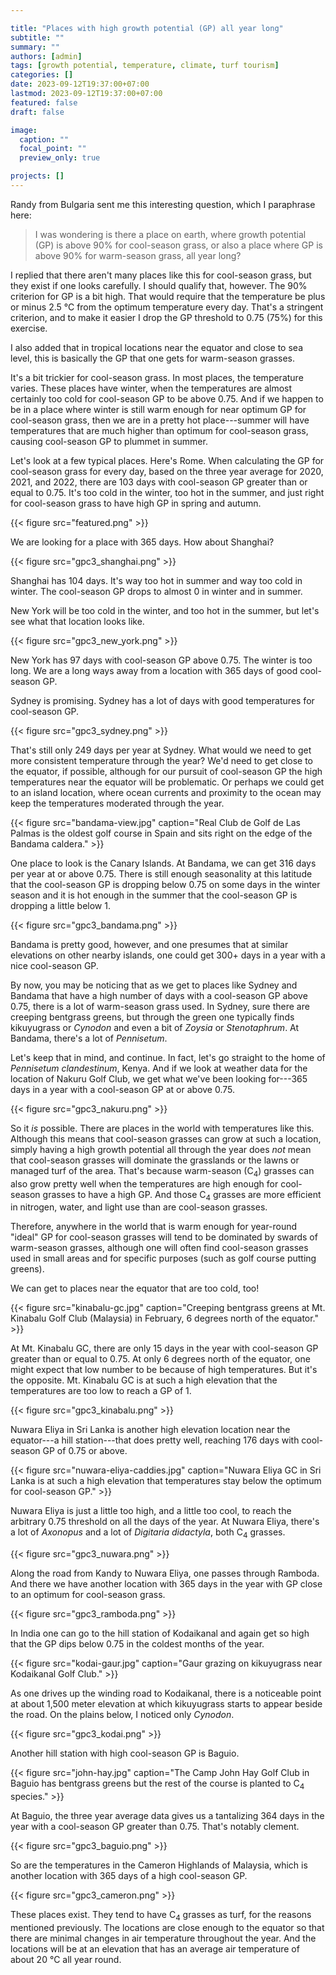 ```yaml
---

title: "Places with high growth potential (GP) all year long"
subtitle: ""
summary: ""
authors: [admin]
tags: [growth potential, temperature, climate, turf tourism]
categories: []
date: 2023-09-12T19:37:00+07:00
lastmod: 2023-09-12T19:37:00+07:00
featured: false
draft: false

image:
  caption: ""
  focal_point: ""
  preview_only: true

projects: []
---
```


Randy from Bulgaria sent me this interesting question, which I paraphrase here:

>  I was wondering is there a place on earth, where growth potential (GP) is above 90% for cool-season grass, or also a place where GP is above 90% for warm-season grass, all year long?

I replied that there aren't many places like this for cool-season grass, but they exist if one looks carefully. I should qualify that, however. The 90% criterion for GP is a bit high. That would require that the temperature be plus or minus 2.5 °C from the optimum temperature every day. That's a stringent criterion, and to make it easier I drop the GP threshold to 0.75 (75%) for this exercise.

I also added that in tropical locations near the equator and close to sea level, this is basically the GP that one gets for warm-season grasses. 

It's a bit trickier for cool-season grass. In most places, the temperature varies. These places have winter, when the temperatures are almost certainly too cold for cool-season GP to be above 0.75. And if we happen to be in a place where winter is still warm enough for near optimum GP for cool-season grass, then we are in a pretty hot place---summer will have temperatures that are much higher than optimum for cool-season grass, causing cool-season GP to plummet in summer.

Let's look at a few typical places. Here's Rome. When calculating the GP for cool-season grass for every day, based on the three year average for 2020, 2021, and 2022, there are 103 days with cool-season GP greater than or equal to 0.75. It's too cold in the winter, too hot in the summer, and just right for cool-season grass to have high GP in spring and autumn.

{{< figure src="featured.png" >}}

We are looking for a place with 365 days. How about Shanghai? 

{{< figure src="gpc3_shanghai.png" >}}

Shanghai has 104 days. It's way too hot in summer and way too cold in winter. The cool-season GP drops to almost 0 in winter and in summer.

New York will be too cold in the winter, and too hot in the summer, but let's see what that location looks like.

{{< figure src="gpc3_new_york.png" >}}

New York has 97 days with cool-season GP above 0.75. The winter is too long. We are a long ways away from a location with 365 days of good cool-season GP.

Sydney is promising. Sydney has a lot of days with good temperatures for cool-season GP.

{{< figure src="gpc3_sydney.png" >}}

That's still only 249 days per year at Sydney. What would we need to get more consistent temperature through the year? We'd need to get close to the equator, if possible, although for our pursuit of cool-season GP the high temperatures near the equator will be problematic. Or perhaps we could get to an island location, where ocean currents and proximity to the ocean may keep the temperatures moderated through the year.

{{< figure src="bandama-view.jpg" caption="Real Club de Golf de Las Palmas is the oldest golf course in Spain and sits right on the edge of the Bandama caldera." >}}

One place to look is the Canary Islands. At Bandama, we can get 316 days per year at or above 0.75. There is still enough seasonality at this latitude that the cool-season GP is dropping below 0.75 on some days in the winter season and it is hot enough in the summer that the cool-season GP is dropping a little below 1. 

{{< figure src="gpc3_bandama.png" >}}

Bandama is pretty good, however, and one presumes that at similar elevations on other nearby islands, one could get 300+ days in a year with a nice cool-season GP. 

By now, you may be noticing that as we get to places like Sydney and Bandama that have a high number of days with a cool-season GP above 0.75, there is a lot of warm-season grass used. In Sydney, sure there are creeping bentgrass greens, but through the green one typically finds kikuyugrass or *Cynodon* and even a bit of *Zoysia* or *Stenotaphrum*. At Bandama, there's a lot of *Pennisetum*.

Let's keep that in mind, and continue. In fact, let's go straight to the home of *Pennisetum clandestinum*, Kenya. And if we look at weather data for the location of Nakuru Golf Club, we get what we've been looking for---365 days in a year with a cool-season GP at or above 0.75.

{{< figure src="gpc3_nakuru.png" >}}

So it *is* possible. There are places in the world with temperatures like this. Although this means that cool-season grasses can grow at such a location, simply having a high growth potential all through the year does *not* mean that cool-season grasses will dominate the grasslands or the lawns or managed turf of the area. That's because warm-season (C<sub>4</sub>) grasses can also grow pretty well when the temperatures are high enough for cool-season grasses to have a high GP. And those C<sub>4</sub> grasses are more efficient in nitrogen, water, and light use than are cool-season grasses. 

Therefore, anywhere in the world that is warm enough for year-round "ideal" GP for cool-season grasses will tend to be dominated by swards of warm-season grasses, although one will often find cool-season grasses used in small areas and for specific purposes (such as golf course putting greens).

We can get to places near the equator that are too cold, too!

{{< figure src="kinabalu-gc.jpg" caption="Creeping bentgrass greens at Mt. Kinabalu Golf Club (Malaysia) in February, 6 degrees north of the equator." >}}

At Mt. Kinabalu GC, there are only 15 days in the year with cool-season GP greater than or equal to 0.75. At only 6 degrees north of the equator, one might expect that low number to be because of high temperatures. But it's the opposite. Mt. Kinabalu GC is at such a high elevation that the temperatures are too low to reach a GP of 1.

{{< figure src="gpc3_kinabalu.png" >}}

Nuwara Eliya in Sri Lanka is another high elevation location near the equator---a hill station---that does pretty well, reaching 176 days with cool-season GP of 0.75 or above. 

{{< figure src="nuwara-eliya-caddies.jpg" caption="Nuwara Eliya GC in Sri Lanka is at such a high elevation that temperatures stay below the optimum for cool-season GP." >}}

Nuwara Eliya is just a little too high, and a little too cool, to reach the arbitrary 0.75 threshold on all the days of the year. At Nuwara Eliya, there's a lot of *Axonopus* and a lot of *Digitaria didactyla*, both C<sub>4</sub> grasses.

{{< figure src="gpc3_nuwara.png" >}}

Along the road from Kandy to Nuwara Eliya, one passes through Ramboda. And there we have another location with 365 days in the year with GP close to an optimum for cool-season grass.

{{< figure src="gpc3_ramboda.png" >}}

In India one can go to the hill station of Kodaikanal and again get so high that the GP dips below 0.75 in the coldest months of the year. 

{{< figure src="kodai-gaur.jpg" caption="Gaur grazing on kikuyugrass near Kodaikanal Golf Club." >}}

As one drives up the winding road to Kodaikanal, there is a noticeable point at about 1,500 meter elevation at which kikuyugrass starts to appear beside the road. On the plains below, I noticed only *Cynodon*.

{{< figure src="gpc3_kodai.png" >}}

Another hill station with high cool-season GP is Baguio.

{{< figure src="john-hay.jpg" caption="The Camp John Hay Golf Club in Baguio has bentgrass greens but the rest of the course is planted to C<sub>4</sub> species." >}}

At Baguio, the three year average data gives us a tantalizing 364 days in the year with a cool-season GP greater than 0.75. That's notably clement. 

{{< figure src="gpc3_baguio.png" >}}

So are the temperatures in the Cameron Highlands of Malaysia, which is another location with 365 days of a high cool-season GP.

{{< figure src="gpc3_cameron.png" >}}

These places exist. They tend to have C<sub>4</sub> grasses as turf, for the reasons mentioned previously. The locations are close enough to the equator so that there are minimal changes in air temperature throughout the year. And the locations will be at an elevation that has an average air temperature of about 20 °C all year round. 

